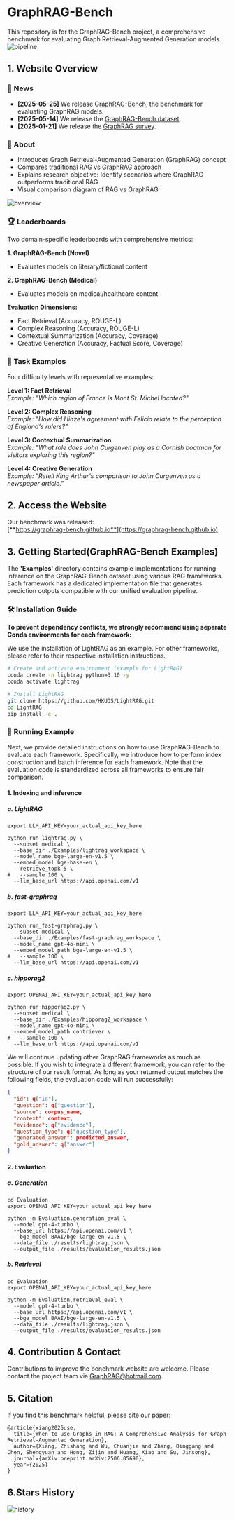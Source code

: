 # GraphRAG-Bench

This repository is for the GraphRAG-Bench project, a comprehensive benchmark for evaluating Graph Retrieval-Augmented Generation models.
![pipeline](./pipeline.jpg)

## 1. Website Overview

### 🎉 News
- **[2025-05-25]** We release [GraphRAG-Bench](https://graphrag-bench.github.io), the benchmark for evaluating GraphRAG models.
- **[2025-05-14]** We release the [GraphRAG-Bench dataset](https://huggingface.co/datasets/GraphRAG-Bench/GraphRAG-Bench).
- **[2025-01-21]** We release the [GraphRAG survey](https://github.com/DEEP-PolyU/Awesome-GraphRAG).

### 📖 About
- Introduces Graph Retrieval-Augmented Generation (GraphRAG) concept
- Compares traditional RAG vs GraphRAG approach
- Explains research objective: Identify scenarios where GraphRAG outperforms traditional RAG
- Visual comparison diagram of RAG vs GraphRAG

![overview](./RAGvsGraphRAG.jpg)


### 🏆 Leaderboards
Two domain-specific leaderboards with comprehensive metrics:

**1. GraphRAG-Bench (Novel)**
- Evaluates models on literary/fictional content

**2. GraphRAG-Bench (Medical)**
- Evaluates models on medical/healthcare content

**Evaluation Dimensions:**
- Fact Retrieval (Accuracy, ROUGE-L)
- Complex Reasoning (Accuracy, ROUGE-L)
- Contextual Summarization (Accuracy, Coverage)
- Creative Generation (Accuracy, Factual Score, Coverage)

### 🧩 Task Examples
Four difficulty levels with representative examples:

**Level 1: Fact Retrieval**  
*Example: "Which region of France is Mont St. Michel located?"*

**Level 2: Complex Reasoning**  
*Example: "How did Hinze's agreement with Felicia relate to the perception of England's rulers?"*

**Level 3: Contextual Summarization**  
*Example: "What role does John Curgenven play as a Cornish boatman for visitors exploring this region?"*

**Level 4: Creative Generation**  
*Example: "Retell King Arthur's comparison to John Curgenven as a newspaper article."*


## 2. Access the Website
Our benchmark was released:  
[**https://graphrag-bench.github.io**](https://graphrag-bench.github.io)

## 3. Getting Started(GraphRAG-Bench Examples)
The  **'Examples'** directory contains example implementations for running inference on the GraphRAG-Bench dataset using various RAG frameworks. Each framework has a dedicated implementation file that generates prediction outputs compatible with our unified evaluation pipeline.

### 🛠 Installation Guide

**To prevent dependency conflicts, we strongly recommend using separate Conda environments for each framework:**

We use the installation of LightRAG as an example. For other frameworks, please refer to their respective installation instructions.
```bash
# Create and activate environment (example for LightRAG)
conda create -n lightrag python=3.10 -y
conda activate lightrag

# Install LightRAG
git clone https://github.com/HKUDS/LightRAG.git
cd LightRAG
pip install -e .

```

### 🚀 Running Example
Next, we provide detailed instructions on how to use GraphRAG-Bench to evaluate each framework. Specifically, we introduce how to perform index construction and batch inference for each framework. Note that the evaluation code is standardized across all frameworks to ensure fair comparison.
#### 1. Indexing and inference
##### a. LightRAG
```shell
export LLM_API_KEY=your_actual_api_key_here

python run_lightrag.py \
  --subset medical \
  --base_dir ./Examples/lightrag_workspace \
  --model_name bge-large-en-v1.5 \
  --embed_model bge-base-en \
  --retrieve_topk 5 \
#   --sample 100 \
  --llm_base_url https://api.openai.com/v1

```
##### b. fast-graphrag
```shell
export LLM_API_KEY=your_actual_api_key_here

python run_fast-graphrag.py \
  --subset medical \
  --base_dir ./Examples/fast-graphrag_workspace \
  --model_name gpt-4o-mini \
  --embed_model_path bge-large-en-v1.5 \
#   --sample 100 \
  --llm_base_url https://api.openai.com/v1

```

##### c. hipporag2

```shell
export OPENAI_API_KEY=your_actual_api_key_here

python run_hipporag2.py \
  --subset medical \
  --base_dir ./Examples/hipporag2_workspace \
  --model_name gpt-4o-mini \
  --embed_model_path contriever \
#   --sample 100 \
  --llm_base_url https://api.openai.com/v1
```
We will continue updating other GraphRAG frameworks as much as possible. If you wish to integrate a different framework, you can refer to the structure of our result format. As long as your returned output matches the following fields, the evaluation code will run successfully:
```json
{
  "id": q["id"],
  "question": q["question"],
  "source": corpus_name,
  "context": context,
  "evidence": q["evidence"],
  "question_type": q["question_type"],
  "generated_answer": predicted_answer,
  "gold_answer": q["answer"]
}

```
#### 2. Evaluation
##### a. Generation
```shell
cd Evaluation
export OPENAI_API_KEY=your_actual_api_key_here

python -m Evaluation.generation_eval \
  --model gpt-4-turbo \
  --base_url https://api.openai.com/v1 \
  --bge_model BAAI/bge-large-en-v1.5 \
  --data_file ./results/lightrag.json \
  --output_file ./results/evaluation_results.json
```

##### b. Retrieval
```shell
cd Evaluation
export OPENAI_API_KEY=your_actual_api_key_here

python -m Evaluation.retrieval_eval \
  --model gpt-4-turbo \
  --base_url https://api.openai.com/v1 \
  --bge_model BAAI/bge-large-en-v1.5 \
  --data_file ./results/lightrag.json \
  --output_file ./results/evaluation_results.json
```

## 4. Contribution & Contact
Contributions to improve the benchmark website are welcome. Please contact the project team via <a href="mailto:GraphRAG@hotmail.com">GraphRAG@hotmail.com</a>.

## 5. Citation
If you find this benchmark helpful, please cite our paper:
```
@article{xiang2025use,
  title={When to use Graphs in RAG: A Comprehensive Analysis for Graph Retrieval-Augmented Generation},
  author={Xiang, Zhishang and Wu, Chuanjie and Zhang, Qinggang and Chen, Shengyuan and Hong, Zijin and Huang, Xiao and Su, Jinsong},
  journal={arXiv preprint arXiv:2506.05690},
  year={2025}
}
```
## 6.Stars History
![history](./star-history.png)
